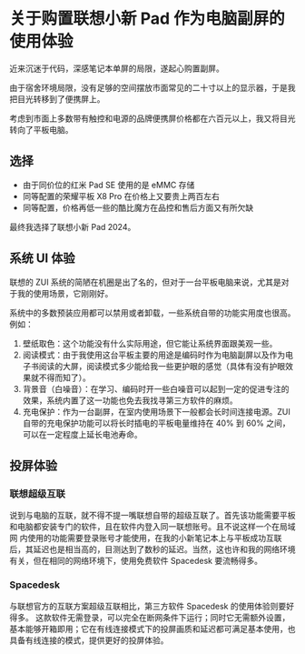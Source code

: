 # 关于购置联想小新 Pad 作为电脑副屏的使用体验

近来沉迷于代码，深感笔记本单屏的局限，遂起心购置副屏。

由于宿舍环境局限，没有足够的空间摆放市面常见的二十寸以上的显示器，于是我把目光转移到了便携屏上。

考虑到市面上多数带有触控和电源的品牌便携屏价格都在六百元以上，我又将目光转向了平板电脑。

## 选择

- 由于同价位的红米 Pad SE 使用的是 eMMC 存储
- 同等配置的荣耀平板 X8 Pro 在价格上又要贵上两百左右
- 同等配置，价格再低一些的酷比魔方在品控和售后方面又有所欠缺

最终我选择了联想小新 Pad 2024。

## 系统 UI 体验

联想的 ZUI 系统的简陋在机圈是出了名的，但对于一台平板电脑来说，尤其是对于我的使用场景，它刚刚好。

系统中的多数预装应用都可以禁用或者卸载，一些系统自带的功能实用度也很高。例如：

1. 壁纸取色：这个功能没有什么实际用途，但它能让系统界面跟美观一些。
1. 阅读模式：由于我使用这台平板主要的用途是编码时作为电脑副屏以及作为电子书阅读的大屏，阅读模式多少能给我一些更护眼的感觉（具体有没有护眼效果就不得而知了）。
2. 背景音（白噪音）：在学习、编码时开一些白噪音可以起到一定的促进专注的效果，系统内置了这一功能也免去我找寻第三方软件的麻烦。
3. 充电保护：作为一台副屏，在室内使用场景下一般都会长时间连接电源。ZUI 自带的充电保护功能可以将长时插电的平板电量维持在 40% 到 60% 之间，可以在一定程度上延长电池寿命。

## 投屏体验

### 联想超级互联

说到与电脑的互联，就不得不提一嘴联想自带的超级互联了。首先该功能需要平板和电脑都安装专门的软件，且在软件内登入同一联想账号。且不说这样一个在局域网 内使用的功能需要登录账号才能使用，在我的小新笔记本上与平板成功互联后，其延迟也是相当高的，目测达到了数秒的延迟。当然，这也许和我的网络环境有关，但在相同的网络环境下，使用免费软件 Spacedesk 要流畅得多。

### Spacedesk

与联想官方的互联方案超级互联相比，第三方软件 Spacedesk 的使用体验则要好得多。
这款软件无需登录，可以完全在断网条件下运行；同时它无需额外设置，基本能够开箱即用；它在有线连接模式下的投屏画质和延迟都可满足基本使用，也具备有线连接的模式，提供更好的投屏体验。
